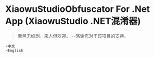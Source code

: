 # XiaowuStudioObfuscator For .Net App (XiaowuStudio .NET混淆器)
>至邑无纷剧，来人但欢迎。 --感谢您对于该项目的支持。
```
·中文
·English
```
